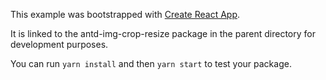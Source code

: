 This example was bootstrapped with [Create React App](https://github.com/facebook/create-react-app).

It is linked to the antd-img-crop-resize package in the parent directory for development purposes.

You can run `yarn install` and then `yarn start` to test your package.
